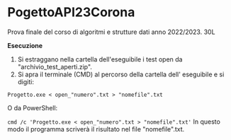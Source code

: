# PogettoAPI23Corona
Prova finale del corso di algoritmi e strutture dati anno 2022/2023. 30L

**Esecuzione**
1. Si estraggano nella cartella dell'eseguibile i test open da "archivio_test_aperti.zip".
2. Si apra il terminale (CMD) al percorso della cartella dell' eseguibile e si digiti:

`Progetto.exe < open_"numero".txt > "nomefile".txt`

O da PowerShell:

`cmd /c 'Progetto.exe < open_"numero".txt > "nomefile".txt'`
In questo modo il programma scriverà il risultato nel file "nomefile".txt.

